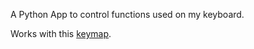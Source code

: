 A Python App to control functions used on my keyboard.

Works with this [keymap](https://github.com/kevinpanaro/qmk_firmware/tree/develop/keyboards/sofle/keymaps/kevinpanaro).